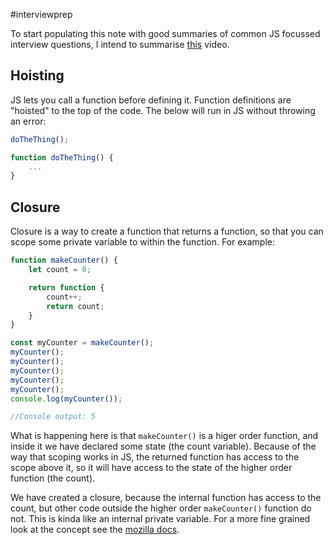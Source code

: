 #interviewprep 

To start populating this note with good summaries of common JS focussed interview questions, I intend to summarise [this](https://www.youtube.com/watch?v=AHbAAnt9qsY&list=PLlrrMbxpJkWyAaYYbPsgrebF94E0Ndwq9&index=3&t=369s) video.

## Hoisting
JS lets you call a function before defining it. Function definitions are "hoisted" to the top of the code. The below will run in JS without throwing an error:
```javascript
doTheThing();

function doTheThing() {
	...
}
```

## Closure
Closure is a way to create a function that returns a function, so that you can scope some private variable to within the function. For example:
```javascript
function makeCounter() {
	let count = 0;

	return function {
		count++;
		return count;
	}
}

const myCounter = makeCounter();
myCounter();
myCounter();
myCounter();
myCounter();
myCounter();
console.log(myCounter());

//Console output: 5
```
What is happening here is that `makeCounter()` is a higer order function, and inside it we have declared some state (the count variable). Because of the way that scoping works in JS, the returned function has access to the scope above it, so it will have access to the state of the higher order function (the count).

We have created a closure, because the internal function has access to the count, but other code outside the higher order `makeCounter()` function do not. This is kinda like an internal private variable. For a more fine grained look at the concept see the [mozilla docs](https://developer.mozilla.org/en-US/docs/Web/JavaScript/Closures).

